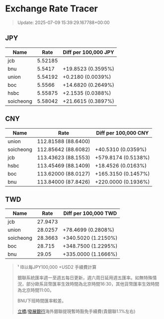 # Exchange Rate Tracer

> Update: 2025-07-09 15:39:29.167788+00:00

## JPY

| Name      |    Rate | Diff per 100,000 JPY   |
|-----------|---------|------------------------|
| jcb       | 5.52185 |                        |
| bnu       | 5.5417  | +19.8523 (0.3595%)     |
| union     | 5.54192 | +0.2180 (0.0039%)      |
| boc       | 5.5566  | +14.6820 (0.2649%)     |
| hsbc      | 5.55875 | +2.1535 (0.0388%)      |
| soicheong | 5.58042 | +21.6615 (0.3897%)     |

## CNY

| Name      | Rate                | Diff per 100,000 CNY   |
|-----------|---------------------|------------------------|
| union     | 112.81588	(88.6400) |                        |
| soicheong | 112.85642	(88.6082) | +40.5310 (0.0359%)     |
| jcb       | 113.43623	(88.1553) | +579.8174 (0.5138%)    |
| hsbc      | 113.45469	(88.1409) | +18.4526 (0.0163%)     |
| boc       | 113.62000	(88.0127) | +165.3150 (0.1457%)    |
| bnu       | 113.84000	(87.8426) | +220.0000 (0.1936%)    |

## TWD

| Name      |    Rate | Diff per 100,000 TWD   |
|-----------|---------|------------------------|
| jcb       | 27.9473 |                        |
| union     | 28.0257 | +78.4699 (0.2808%)     |
| soicheong | 28.3663 | +340.5020 (1.2150%)    |
| boc       | 28.715  | +348.7500 (1.2295%)    |
| bnu       | 29.05   | +335.0000 (1.1666%)    |


> ¹ IB以每JPY100,000 +USD2 手續費計算
>
> 銀聯系統匯率週一至週五每日更新，週六周日延用週五匯率。如無特殊情況，部分歐系貨幣匯率生效時間為北京時間16:30，其他貨幣匯率生效時間為北京時間11:00。
>
> BNU下班時間匯率較差。
>
> [立橋](https://www.wlbank.com.mo/uploads/ueditor/file/20181211/1544536513900230.pdf)/[發展銀行](https://www.mdb.com.mo/Service_Charges_20230728.pdf)海外銀聯提現暫時豁免手續費(貴銀聯1.1%左右)

